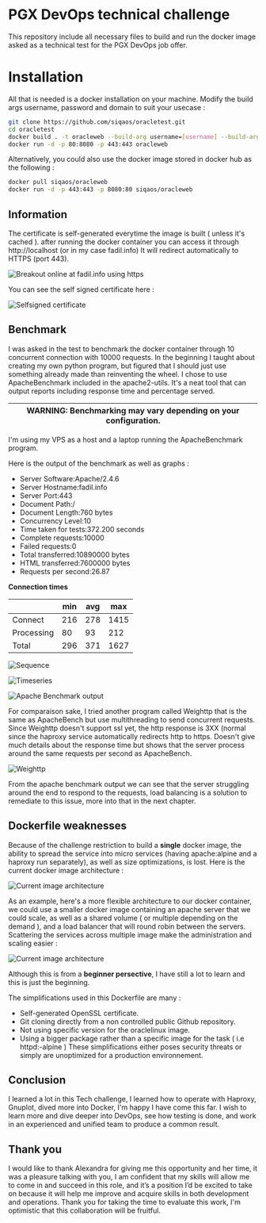 
# PGX DevOps technical challenge
This repository include all necessary files to build and run the docker image asked as a technical test for the PGX DevOps job offer.
# Installation
All that is needed is a docker installation on your machine.
Modify the build args username, password and domain to suit your usecase :
```bash
git clone https://github.com/siqaos/oracletest.git
cd oracletest
docker build . -t oracleweb --build-arg username=[username] --build-arg password=[password] --build-arg domain=[domain]
docker run -d -p 80:8080 -p 443:443 oracleweb
```

Alternatively, you could also use the docker image stored in docker hub as the following :
```bash
docker pull siqaos/oracleweb
docker run -d -p 443:443 -p 8080:80 siqaos/oracleweb
```
## Information
The certificate is self-generated everytime the image is built ( unless it's cached ).
after running the docker container you can access it through http://localhost (or in my case fadil.info)
It will redirect automatically to HTTPS (port 443).

![Breakout online at fadil.info using https](https://github.com/Siqaos/OracleTest/blob/master/images/breakout.png)

You can see the self signed certificate here :

![Selfsigned certificate](https://github.com/Siqaos/OracleTest/blob/master/images/selfsigned.png)

## Benchmark
I was asked in the test to benchmark the docker container through 10 concurrent connection with 10000 requests.
In the beginning I taught about creating my own python program, but figured that I should just use something already made than reinventing the wheel.
I chose to use ApacheBenchmark included in the apache2-utils.
It's a neat tool that can output reports including response time and percentage served.

| WARNING: Benchmarking may vary depending on your configuration. |
| --- |

I'm using my VPS as a host and a laptop running the ApacheBenchmark program.

Here is the output of the benchmark as well as graphs :

* Server Software:Apache/2.4.6 
* Server Hostname:fadil.info 
* Server Port:443 
* Document Path:/ 
* Document Length:760 bytes 
* Concurrency Level:10 
* Time taken for tests:372.200 seconds 
* Complete requests:10000 
* Failed requests:0
* Total transferred:10890000 bytes 
* HTML transferred:7600000 bytes 
* Requests per second:26.87


**Connection times**

||min | avg | max
|--|--|--|--|
|Connect|216|278 |1415
|Processing|80|93|212
|Total|296|371|1627

![Sequence](https://github.com/Siqaos/OracleTest/blob/master/images/sequence.jpg)

![Timeseries](https://github.com/Siqaos/OracleTest/blob/master/images/timeseries.jpg)

![Apache Benchmark output](https://github.com/Siqaos/OracleTest/blob/master/images/ab.png)

For comparaison sake, I tried another program called Weighttp that is the same as ApacheBench but use multithreading to send concurrent requests.
Since Weighttp doesn't support ssl yet, the http response is 3XX (normal since the haproxy service automatically redirects http to https.
Doesn't give much details about the response time but shows that the server process around the same requests per second as ApacheBench.

![Weighttp](https://github.com/Siqaos/OracleTest/blob/master/images/weighttp.png)

From the apache benchmark output we can see that the server struggling around the end to respond to the requests, load balancing is a solution to remediate to this issue, more into that in the next chapter.

## Dockerfile weaknesses

Because of the challenge restriction to build a **single** docker image, the ability to spread the service into micro services (having apache:alpine and a haproxy run separately), as well as size optimizations, is lost.
Here is the current docker image architecture :

![Current image architecture](https://github.com/Siqaos/OracleTest/blob/master/images/currentarch.png)

As an example, here's a more flexible architecture to our docker container, we could use a smaller docker image containing an apache server that we could scale, as well as a shared volume ( or multiple depending on the demand ), and a load balancer that will round robin between the servers.
Scattering the services across multiple image make the administration and scaling easier :

![Current image architecture](https://github.com/Siqaos/OracleTest/blob/master/images/possiblearch.png)

Although this is from a **beginner persective**, I have still a lot to learn and this is just the beginning.

The simplifications used in this Dockerfile are many :
* Self-generated OpenSSL certificate.
* Git cloning directly from a non controlled public Github repository.
* Not using specific version for the oraclelinux image.
* Using a bigger package rather than a specific image for the task ( i.e httpd:<version>-alpine )
These simplifications either poses security threats or simply are unoptimized for a production environnement.
  
## Conclusion

I learned a lot in this Tech challenge, I learned how to operate with Haproxy, Gnuplot, dived more into Docker, I'm happy I have come this far.
I wish to learn more and dive deeper into DevOps, see how testing is done, and work in an experienced and unified team to produce a common result.
  
## Thank you
I would like to thank Alexandra for giving me this opportunity and her time, it was a pleasure talking with you,
I am confident that my skills will allow me to come in and succeed in this role, and it’s a position I’d be excited to take on because it will help me improve and acquire skills in both development and operations.
Thank you for taking the time to evaluate this work, I'm optimistic that this collaboration will be fruitful.
